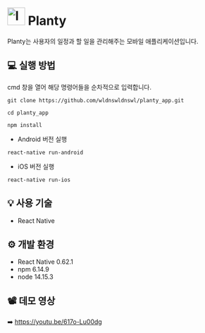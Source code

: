 <div>
   <h1><img src="https://user-images.githubusercontent.com/50205928/110643349-59e4bc80-81f7-11eb-85a1-624a21284a51.png" height="40" alt="logo" /> Planty</h1>
</div>

Planty는 사용자의 일정과 할 일을 관리해주는 모바일 애플리케이션입니다.

## 💻 실행 방법
cmd 창을 열어 해당 명령어들을 순차적으로 입력합니다.
<pre><code>git clone https://github.com/wldnswldnswl/planty_app.git</code></pre>
<pre><code>cd planty_app</code></pre>
<pre><code>npm install</code></pre>
- Android 버전 실행
<pre><code>react-native run-android</code></pre>
- iOS 버전 실행
<pre><code>react-native run-ios</code></pre>

## 💡 사용 기술
- React Native
  
## ⚙️ 개발 환경
- React Native 0.62.1
- npm 6.14.9
- node 14.15.3

## 📽 데모 영상
➡️ https://youtu.be/617o-Lu00dg
